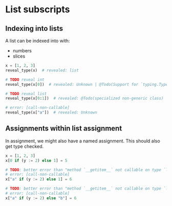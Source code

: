 # List subscripts

## Indexing into lists

A list can be indexed into with:

- numbers
- slices

```py
x = [1, 2, 3]
reveal_type(x)  # revealed: list

# TODO reveal int
reveal_type(x[0])  # revealed: Unknown | @Todo(Support for `typing.TypeVar` instances in type expressions)

# TODO reveal list
reveal_type(x[0:1])  # revealed: @Todo(specialized non-generic class)

# error: [call-non-callable]
reveal_type(x["a"])  # revealed: Unknown
```

## Assignments within list assignment

In assignment, we might also have a named assignment. This should also get type checked.

```py
x = [1, 2, 3]
x[0 if (y := 2) else 1] = 5

# TODO: better error than "method `__getitem__` not callable on type `list`"
# error: [call-non-callable]
x["a" if (y := 2) else 1] = 6

# TODO: better error than "method `__getitem__` not callable on type `list`"
# error: [call-non-callable]
x["a" if (y := 2) else "b"] = 6
```
